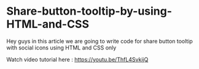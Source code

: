 # Share-button-tooltip-by-using-HTML-and-CSS
Hey guys in this article we are going to write code for share button tooltip with social icons using HTML and CSS only

Watch video tutorial here : https://youtu.be/ThfL4SvkijQ
